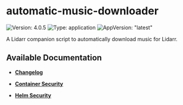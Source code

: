 # automatic-music-downloader

![Version: 4.0.5](https://img.shields.io/badge/Version-4.0.5-informational?style=flat-square) ![Type: application](https://img.shields.io/badge/Type-application-informational?style=flat-square) ![AppVersion: "latest"](https://img.shields.io/badge/AppVersion-"latest"-informational?style=flat-square)

A Lidarr companion script to automatically download music for Lidarr.

## Available Documentation

- [**Changelog**](CHANGELOG)

- [**Container Security**](container-security)

- [**Helm Security**](helm-security)

